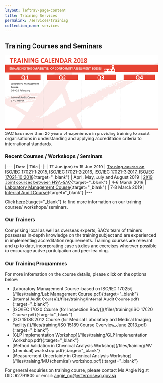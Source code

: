 ```yaml
---
layout: leftnav-page-content
title: Training Services
permalink: /services/training
collection_name: services
---
```


## Training Courses and Seminars

![Training Calender 2018](/images/services/Training_Calendar.png)
SAC has more than 20 years of experience in providing training to assist organisations in understanding and applying accreditation criteria to international standards. 

### Recent Courses / Workshops / Seminars

|---
| Date | Title 
|-|-
| 17 Jun (pm) to 18 Jun 2019 | [Training course on ISO/IEC 17021-1:2015, ISO/IEC 17021-2:2016, ISO/IEC 17021-3:2017, ISO/IEC 17021-10:2018](/newsroom/courses/training-course-ISOIEC-17021-12015,-ISOIEC-17021-22016){:target="_blank"}
| April, May, July and August 2019 | [2019 Joint courses between HSA-SAC](/newsroom/courses/joint-courses-between-HSA-SAC){:target="_blank"}
| 4-6 March 2019 | [Laboratory Management Course](/newsroom/courses/laboratory-management-course){:target="_blank"}
| 7-8 March 2019 | [Internal Audit Course](/newsroom/courses/internal-audit-course){:target="_blank"}
|---

Click [here](/courses){:target="_blank"} to find more information on our training courses/ workshops/ seminars. 

### Our Trainers
Comprising local as well as overseas experts, SAC’s team of trainers possesses in-depth knowledge on the training subject and are experienced in implementing accreditation requirements. Training courses are relevant and up to date, incorporating case studies and exercises wherever possible to encourage active participation and peer learning.

### Our Training Programmes
For more information on the course details, please click on the options below: 
* [Laboratory Management Course (based on ISO/IEC 17025)](/files/training/Lab Management Course.pdf){:target="_blank"}
* [Internal Audit Course](/files/training/Internal Audit Course.pdf){:target="_blank"}
* [ISO/IEC 17020 Course (for Inspection Body)](/files/training/ISO 17020 Course.pdf){:target="_blank"}
* [ISO 15189:2012 Course (for Medical Laboratory and Medical Imaging Facility)](/files/training/ISO 15189 Course Overview_June 2013.pdf){:target="_blank"}
* [GLP Implementation Workshop](/files/training/GLP Implementation Workshop.pdf){:target="_blank"}
* [Method Validation in Chemical Analysis Workshop](/files/training/MV (chemical) workshop.pdf){:target="_blank"}
* [Measurement Uncertainty in Chemical Analysis Workshop](/files/training/MU (chemical) workshop.pdf){:target="_blank"}

For general enquiries on training course, please contact Ms Angie Ng at DID: 62791800 or email: [angie_ng@enterprisesg.gov.sg](mailto:angie_ng@enterprisesg.gov.sg)
